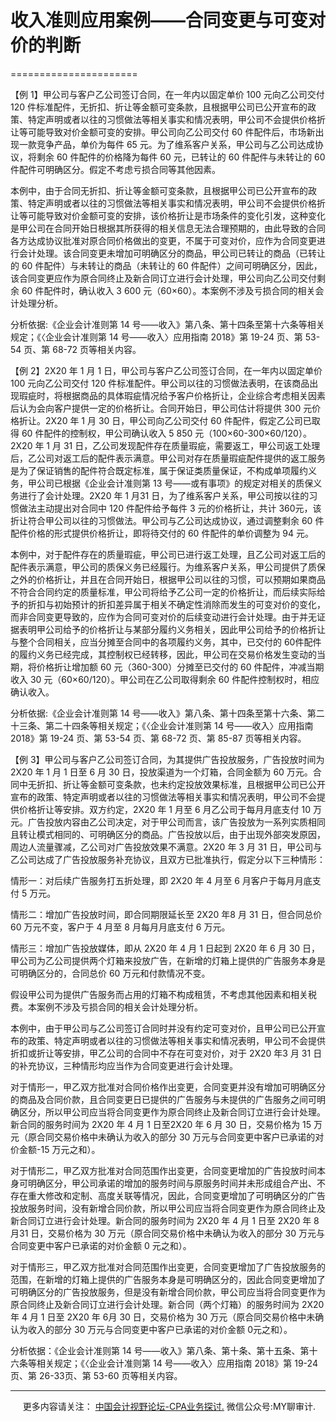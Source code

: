 ﻿# 收入准则应用案例——合同变更与可变对价的判断
======================

【例 1】甲公司与客户乙公司签订合同，在一年内以固定单价 100 元向乙公司交付 120 件标准配件，无折扣、折让等金额可变条款，且根据甲公司已公开宣布的政策、特定声明或者以往的习惯做法等相关事实和情况表明，甲公司不会提供价格折让等可能导致对价金额可变的安排。甲公司向乙公司交付 60 件配件后，市场新出现一款竞争产品，单价为每件 65 元。为了维系客户关系，甲公司与乙公司达成协议，将剩余 60 件配件的价格降为每件 60 元，已转让的 60 件配件与未转让的 60 件配件可明确区分。假定不考虑亏损合同等其他因素。

本例中，由于合同无折扣、折让等金额可变条款，且根据甲公司已公开宣布的政策、特定声明或者以往的习惯做法等相关事实和情况表明，甲公司不会提供价格折让等可能导致对价金额可变的安排，该价格折让是市场条件的变化引发，这种变化是甲公司在合同开始日根据其所获得的相关信息无法合理预期的，由此导致的合同各方达成协议批准对原合同价格做出的变更，不属于可变对价，应作为合同变更进行会计处理。该合同变更未增加可明确区分的商品，甲公司已转让的商品（已转让的 60 件配件）与未转让的商品（未转让的 60 件配件）之间可明确区分，因此，该合同变更应作为原合同终止及新合同订立进行会计处理，甲公司向乙公司交付剩余 60 件配件时，确认收入 3 600 元（60×60）。本案例不涉及亏损合同的相关会计处理分析。

分析依据:《企业会计准则第 14 号——收入》第八条、第十四条至第十六条等相关规定；《〈企业会计准则第 14 号——收入〉应用指南 2018》第 19-24 页、第 53-54 页、第 68-72 页等相关内容。

【例 2】2X20 年 1 月 1 日，甲公司与客户乙公司签订合同，在一年内以固定单价 100 元向乙公司交付 120 件标准配件。甲公司以往的习惯做法表明，在该商品出现瑕疵时，将根据商品的具体瑕疵情况给予客户价格折让，企业综合考虑相关因素后认为会向客户提供一定的价格折让。合同开始日，甲公司估计将提供 300 元价格折让。2X20 年 1 月 30 日，甲公司向乙公司交付 60 件配件，假定乙公司已取得 60 件配件的控制权，甲公司确认收入 5 850 元（100×60-300×60/120）。2X20 年 1 月 31 日，乙公司发现配件存在质量瑕疵，需要返工，甲公司返工处理后，乙公司对返工后的配件表示满意。甲公司对存在质量瑕疵配件提供的返工服务是为了保证销售的配件符合既定标准，属于保证类质量保证，不构成单项履约义务，甲公司已根据《企业会计准则第 13 号——或有事项》的规定对相关的质保义务进行了会计处理。2X20 年 1 月31 日，为了维系客户关系，甲公司按以往的习惯做法主动提出对合同中 120 件配件给予每件 3 元的价格折让，共计 360元，该折让符合甲公司以往的习惯做法。甲公司与乙公司达成协议，通过调整剩余 60 件配件价格的形式提供价格折让，即将待交付的 60 件配件的单价调整为 94 元。

本例中，对于配件存在的质量瑕疵，甲公司已进行返工处理，且乙公司对返工后的配件表示满意，甲公司的质保义务已经履行。为维系客户关系，甲公司提供了质保之外的价格折让，并且在合同开始日，根据甲公司以往的习惯，可以预期如果商品不符合合同约定的质量标准，甲公司将给予乙公司一定的价格折让，而后续实际给予的折扣与初始预计的折扣差异属于相关不确定性消除而发生的可变对价的变化，而非合同变更导致的，应作为合同可变对价的后续变动进行会计处理。由于并无证据表明甲公司给予的价格折让与某部分履约义务相关，因此甲公司给予的价格折让与整个合同相关，应当分摊至合同中的各项履约义务，其中，已交付的 60件配件的履约义务已经完成，其控制权已经转移，因此，甲公司在交易价格发生变动的当期，将价格折让增加额 60 元（360-300）分摊至已交付的 60 件配件，冲减当期收入 30 元（60×60/120）。甲公司在乙公司取得剩余 60 件配件控制权时，相应确认收入。

分析依据:《企业会计准则第 14 号——收入》第八条、第十四条至第十六条、第二十三条、第二十四条等相关规定；《〈企业会计准则第 14 号——收入〉应用指南 2018》第 19-24 页、第 53-54 页、第 68-72 页、第 85-87 页等相关内容。

【例 3】甲公司与客户乙公司签订合同，为其提供广告投放服务，广告投放时间为 2X20 年 1 月 1 日至 6 月 30 日，投放渠道为一个灯箱，合同金额为 60 万元。合同中无折扣、折让等金额可变条款，也未约定投放效果标准，且根据甲公司已公开宣布的政策、特定声明或者以往的习惯做法等相关事实和情况表明，甲公司不会提供价格折让等安排。双方约定，2X20 年 1 月至 6 月乙公司于每月月底支付 10 万元。广告投放内容由乙公司决定，对于甲公司而言，该广告投放为一系列实质相同且转让模式相同的、可明确区分的商品。广告投放以后，由于出现外部突发原因，周边人流量骤减，乙公司对广告投放效果不满意。2X20 年 3 月 31 日，甲公司与乙公司达成了广告投放服务补充协议，且双方已批准执行，假定分以下三种情形：

情形一：对后续广告服务打五折处理，即 2X20 年 4 月至 6 月客户于每月月底支付 5 万元。

情形二：增加广告投放时间，即合同期限延长至 2X20 年8 月 31 日，但合同总价 60 万元不变，客户于 4 月至 8 月每月月底支付 6 万元。

情形三：增加广告投放媒体，即从 2X20 年 4 月 1 日起到 2X20 年 6 月 30 日，甲公司为乙公司提供两个灯箱来投放广告，在新增的灯箱上提供的广告服务本身是可明确区分的，合同总价 60 万元和付款情况不变。

假设甲公司为提供广告服务而占用的灯箱不构成租赁，不考虑其他因素和相关税费。本案例不涉及亏损合同的相关会计处理分析。

本例中，由于甲公司与乙公司签订合同时并没有约定可变对价，且甲公司已公开宣布的政策、特定声明或者以往的习惯做法等相关事实和情况表明，甲公司不会提供折扣或折让等安排，甲乙公司的合同中不存在可变对价，对于 2X20 年3 月 31 日的补充协议，三种情形均应当作为合同变更进行会计处理。

对于情形一，甲乙双方批准对合同价格作出变更，合同变更并没有增加可明确区分的商品及合同价款，且合同变更日已提供的广告服务与未提供的广告服务之间可明确区分，所以甲公司应当将合同变更作为原合同终止及新合同订立进行会计处理。新合同的服务时间为 2X20 年 4 月 1 日至2X20 年 6 月 30 日，交易价格为 15 万元（原合同交易价格中未确认为收入的部分 30 万元与合同变更中客户已承诺的对价金额\-15 万元之和）。

对于情形二，甲乙双方批准对合同范围作出变更，合同变更增加的广告投放时间本身可明确区分，甲公司承诺的增加的服务时间与原服务时间并未形成组合产出、不存在重大修改和定制、高度关联等情况，因此，合同变更增加了可明确区分的广告投放服务时间，没有新增合同价款，所以甲公司应当将合同变更作为原合同终止及新合同订立进行会计处理。新合同的服务时间为 2X20 年 4 月 1 日至 2X20 年 8 月31 日，交易价格为 30 万元（原合同交易价格中未确认为收入的部分 30 万元与合同变更中客户已承诺的对价金额 0 元之和）。

对于情形三，甲乙双方批准对合同范围作出变更，合同变更增加了广告投放服务的范围，在新增的灯箱上提供的广告服务本身是可明确区分的，因此合同变更增加了可明确区分的广告投放服务，但是没有新增合同价款，甲公司应当将合同变更作为原合同终止及新合同订立进行会计处理。新合同（两个灯箱）的服务时间为 2X20 年 4 月 1 日至 2X20 年 6月 30 日，交易价格为 30 万元（原合同交易价格中未确认为收入的部分 30 万元与合同变更中客户已承诺的对价金额 0元之和）。

分析依据：《企业会计准则第 14 号——收入》第八条、第十条、第十五条、第十六条等相关规定；《〈企业会计准则第 14 号——收入〉应用指南 2018》第 19-24 页、第 26-33页、第 53-60 页等相关内容。

* * *

     更多内容请关注： [中国会计视野论坛-CPA业务探讨.](https://bbs.esnai.com/thread-5354530-1-3.html) 微信公众号:MY聊审计.